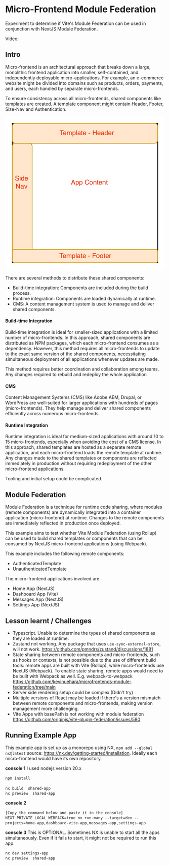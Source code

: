 # Micro-Frontend Module Federation

Experiment to determine if Vite's Module Federation can be used in conjunction with NextJS Module Federation.

Video:

## Intro

Micro-frontend is an architectural approach that breaks down a large, monolithic frontend application into smaller, self-contained, and independently deployable micro-applications. For example, an e-commerce website might be divided into domains such as products, orders, payments, and users, each handled by separate micro-frontends.

To ensure consistency across all micro-frontends, shared components like templates are created. A template component might contain Header, Footer, Size-Nav and Authentication.

![Template](docs/micro-frontend-template.jpg)

There are several methods to distribute these shared components:

- Build-time integration: Components are included during the build process.
- Runtime integration: Components are loaded dynamically at runtime.
- CMS: A content management system is used to manage and deliver shared components.

#### Build-time Integration

Build-time integration is ideal for smaller-sized applications with a limited number of micro-frontends. In this approach, shared components are distributed as NPM packages, which each micro-frontend consumes as a dependency. However, this method requires all micro-frontends to update to the exact same version of the shared components, necessitating simultaneous deployment of all applications whenever updates are made.

This method requires better coordination and collaboration among teams. Any changes required to rebuild and redeploy the whole application

#### CMS

Content Management Systems (CMS) like Adobe AEM, Drupal, or WordPress are well-suited for larger applications with hundreds of pages (micro-frontends). They help manage and deliver shared components efficiently across numerous micro-frontends.

#### Runtime Integration

Runtime integration is ideal for medium-sized applications with around 10 to 15 micro-frontends, especially when avoiding the cost of a CMS license. In this approach, shared templates are hosted as a separate remote application, and each micro-frontend loads the remote template at runtime. Any changes made to the shared templates or components are reflected immediately in production without requiring redeployment of the other micro-frontend applications.

Tooling and initial setup could be complicated.

## Module Federation

Module Federation is a technique for runtime code sharing, where modules (remote components) are dynamically integrated into a container application (micro-frontend) at runtime. Changes to the remote components are immediately reflected in production once deployed.

This example aims to test whether Vite Module Federation (using Rollup) can be used to build shared templates or components that can be consumed by NextJS micro-frontend applications (using Webpack).

This example includes the following remote components:

- AuthenticatedTemplate
- UnauthenticatedTemplate

The micro-frontend applications involved are:

- Home App (NextJS)
- Dashboard App (Vite)
- Messages App (NextJS)
- Settings App (NextJS)

## Lesson learnt / Challenges

- Typescript. Unable to determine the types of shared components as they are loaded at runtime.
- Zustand not working. Any package that uses `use-sync-external-store`, will not work.
  https://github.com/pmndrs/zustand/discussions/1881
- State sharing between remote components and micro-frontends, such as hooks or contexts, is not possible due to the use of different build tools: remote apps are built with Vite (Rollup), while micro-frontends use NextJS (Webpack). To enable state sharing, remote apps would need to be built with Webpack as well.
  E.g. webpack-to-webpack https://github.com/kevinuehara/microfrontends-module-federation/tree/main
- Server side rendering setup could be complex (Didn't try)
- Multiple versions of React may be loaded if there's a version mismatch between remote components and micro-frontends, making version management more challenging.
- Vite Apps with basePath is not working with module federation
  https://github.com/originjs/vite-plugin-federation/issues/580

## Running Example App

This example app is set up as a monorepo using NX, `npm add --global nx@latest` source: https://nx.dev/getting-started/installation. Ideally each micro-frontend would have its own repository.

**console 1**
I used nodejs version 20.x

```shell
npm install

nx build  shared-app
nx preview  shared-app
```

**console 2**

```shell
[Copy the command below and paste it in the console]
NEXT_PRIVATE_LOCAL_WEBPACK=true nx run-many --target=dev --projects=home-app,dashboard-vite-app,messages-app,settings-app
```

**console 3**
This is OPTIONAL. Sometimes NX is unable to start all the apps simultaneously.
Even if it fails to start, it might not be required to run this app.

```shell
nx dev settings-app
nx preview  shared-app
```
